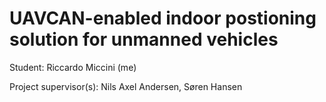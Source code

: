 # UAVCAN-enabled indoor postioning solution for unmanned vehicles

Student: Riccardo Miccini (me)

Project supervisor(s): Nils Axel Andersen, Søren Hansen

